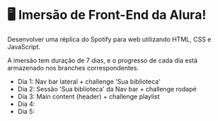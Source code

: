 # 🖥️ Imersão de Front-End da Alura!

Desenvolver uma réplica do Spotify para web utilizando HTML, CSS e JavaScript.

A imersão tem duração de 7 dias, e o progresso de cada dia está armazenado nos branches correspondentes.

- Dia 1: Nav bar lateral + challenge 'Sua biblioteca'
- Dia 2: Sessão 'Sua biblioteca' da Nav bar + challenge rodapé
- Dia 3: Main content (header) + challenge playlist
- Dia 4:
- Dia 5:

